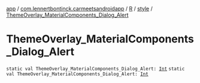 [app](../../../index.md) / [com.lennertbontinck.carmeetsandroidapp](../../index.md) / [R](../index.md) / [style](index.md) / [ThemeOverlay_MaterialComponents_Dialog_Alert](./-theme-overlay_-material-components_-dialog_-alert.md)

# ThemeOverlay_MaterialComponents_Dialog_Alert

`static val ThemeOverlay_MaterialComponents_Dialog_Alert: `[`Int`](https://kotlinlang.org/api/latest/jvm/stdlib/kotlin/-int/index.html)
`static val ThemeOverlay_MaterialComponents_Dialog_Alert: `[`Int`](https://kotlinlang.org/api/latest/jvm/stdlib/kotlin/-int/index.html)